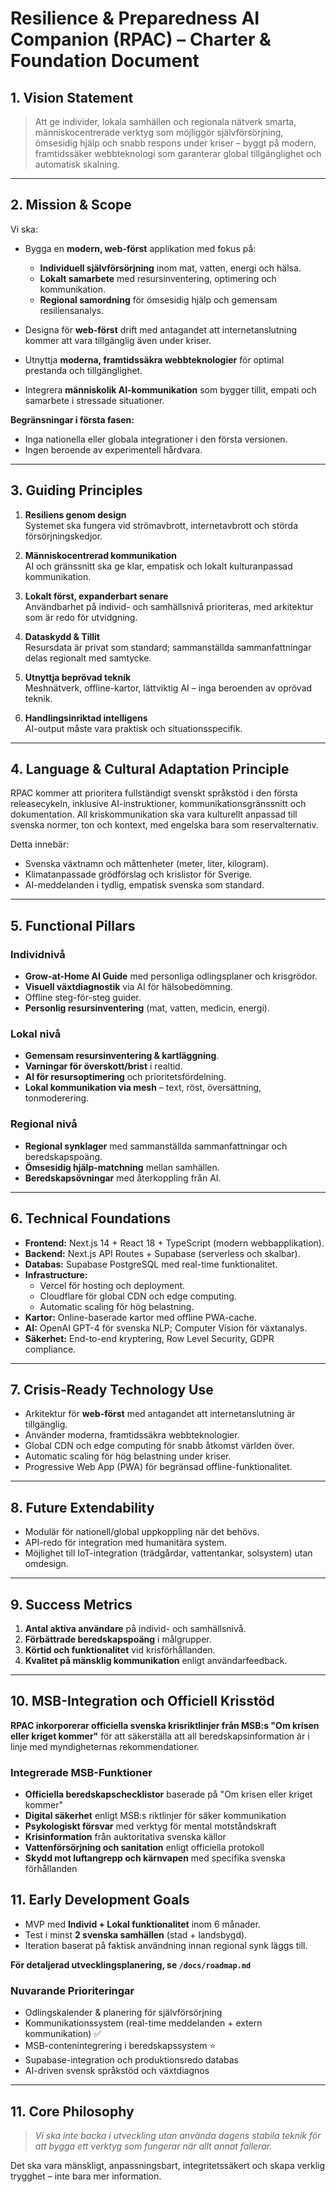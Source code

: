 # Resilience & Preparedness AI Companion (RPAC) – Charter & Foundation Document

## 1. Vision Statement

> Att ge individer, lokala samhällen och regionala nätverk smarta, människocentrerade verktyg som möjliggör självförsörjning, ömsesidig hjälp och snabb respons under kriser – byggt på modern, framtidssäker webbteknologi som garanterar global tillgänglighet och automatisk skalning.

---

## 2. Mission & Scope

Vi ska:

- Bygga en **modern, web-först** applikation med fokus på:
  - **Individuell självförsörjning** inom mat, vatten, energi och hälsa.
  - **Lokalt samarbete** med resursinventering, optimering och kommunikation.
  - **Regional samordning** för ömsesidig hjälp och gemensam resiliensanalys.

- Designa för **web-först** drift med antagandet att internetanslutning kommer att vara tillgänglig även under kriser.

- Utnyttja **moderna, framtidssäkra webbteknologier** för optimal prestanda och tillgänglighet.

- Integrera **människolik AI-kommunikation** som bygger tillit, empati och samarbete i stressade situationer.

**Begränsningar i första fasen:**

- Inga nationella eller globala integrationer i den första versionen.
- Ingen beroende av experimentell hårdvara.

---

## 3. Guiding Principles

1. **Resiliens genom design**  
   Systemet ska fungera vid strömavbrott, internetavbrott och störda försörjningskedjor.

2. **Människocentrerad kommunikation**  
   AI och gränssnitt ska ge klar, empatisk och lokalt kulturanpassad kommunikation.

3. **Lokalt först, expanderbart senare**  
   Användbarhet på individ- och samhällsnivå prioriteras, med arkitektur som är redo för utvidgning.

4. **Dataskydd & Tillit**  
   Resursdata är privat som standard; sammanställda sammanfattningar delas regionalt med samtycke.

5. **Utnyttja beprövad teknik**  
   Meshnätverk, offline-kartor, lättviktig AI – inga beroenden av oprövad teknik.

6. **Handlingsinriktad intelligens**  
   AI-output måste vara praktisk och situationsspecifik.

---

## 4. Language & Cultural Adaptation Principle

RPAC kommer att prioritera fullständigt svenskt språkstöd i den första releasecykeln, inklusive AI-instruktioner, kommunikationsgränssnitt och dokumentation. All kriskommunikation ska vara kulturellt anpassad till svenska normer, ton och kontext, med engelska bara som reservalternativ.

Detta innebär:

- Svenska växtnamn och måttenheter (meter, liter, kilogram).
- Klimatanpassade grödförslag och krislistor för Sverige.
- AI-meddelanden i tydlig, empatisk svenska som standard.

---

## 5. Functional Pillars

### Individnivå

- **Grow-at-Home AI Guide** med personliga odlingsplaner och krisgrödor.
- **Visuell växtdiagnostik** via AI för hälsobedömning.
- Offline steg-för-steg guider.
- **Personlig resursinventering** (mat, vatten, medicin, energi).

### Lokal nivå

- **Gemensam resursinventering & kartläggning**.
- **Varningar för överskott/brist** i realtid.
- **AI för resursoptimering** och prioritetsfördelning.
- **Lokal kommunikation via mesh** – text, röst, översättning, tonmoderering.

### Regional nivå

- **Regional synklager** med sammanställda sammanfattningar och beredskapspoäng.
- **Ömsesidig hjälp-matchning** mellan samhällen.
- **Beredskapsövningar** med återkoppling från AI.

---

## 6. Technical Foundations

- **Frontend:** Next.js 14 + React 18 + TypeScript (modern webbapplikation).
- **Backend:** Next.js API Routes + Supabase (serverless och skalbar).
- **Databas:** Supabase PostgreSQL med real-time funktionalitet.
- **Infrastructure:**  
  - Vercel för hosting och deployment.
  - Cloudflare för global CDN och edge computing.
  - Automatic scaling för hög belastning.
- **Kartor:** Online-baserade kartor med offline PWA-cache.
- **AI:** OpenAI GPT-4 för svenska NLP; Computer Vision för växtanalys.
- **Säkerhet:** End-to-end kryptering, Row Level Security, GDPR compliance.

---

## 7. Crisis-Ready Technology Use

- Arkitektur för **web-först** med antagandet att internetanslutning är tillgänglig.
- Använder moderna, framtidssäkra webbteknologier.
- Global CDN och edge computing för snabb åtkomst världen över.
- Automatic scaling för hög belastning under kriser.
- Progressive Web App (PWA) för begränsad offline-funktionalitet.

---

## 8. Future Extendability

- Modulär för nationell/global uppkoppling när det behövs.
- API-redo för integration med humanitära system.
- Möjlighet till IoT-integration (trädgårdar, vattentankar, solsystem) utan omdesign.

---

## 9. Success Metrics

1. **Antal aktiva användare** på individ- och samhällsnivå.
2. **Förbättrade beredskapspoäng** i målgrupper.
3. **Körtid och funktionalitet** vid krisförhållanden.
4. **Kvalitet på mänsklig kommunikation** enligt användarfeedback.

---

## 10. MSB-Integration och Officiell Krisstöd

**RPAC inkorporerar officiella svenska krisriktlinjer från MSB:s "Om krisen eller kriget kommer"** för att säkerställa att all beredskapsinformation är i linje med myndigheternas rekommendationer.

### Integrerade MSB-Funktioner
- **Officiella beredskapschecklistor** baserade på "Om krisen eller kriget kommer"
- **Digital säkerhet** enligt MSB:s riktlinjer för säker kommunikation
- **Psykologiskt försvar** med verktyg för mental motståndskraft
- **Krisinformation** från auktoritativa svenska källor
- **Vattenförsörjning och sanitation** enligt officiella protokoll
- **Skydd mot luftangrepp och kärnvapen** med specifika svenska förhållanden

## 11. Early Development Goals

- MVP med **Individ + Lokal funktionalitet** inom 6 månader.
- Test i minst **2 svenska samhällen** (stad + landsbygd).
- Iteration baserat på faktisk användning innan regional synk läggs till.

**För detaljerad utvecklingsplanering, se `/docs/roadmap.md`**

### Nuvarande Prioriteringar
- Odlingskalender & planering för självförsörjning
- Kommunikationssystem (real-time meddelanden + extern kommunikation) ✅
- MSB-contenintegrering i beredskapssystem ⭐️
- Supabase-integration och produktionsredo databas
- AI-driven svensk språkstöd och växtdiagnos

---

## 11. Core Philosophy

> _Vi ska inte backa i utveckling utan använda dagens stabila teknik för att bygga ett verktyg som fungerar när allt annat fallerar._

Det ska vara mänskligt, anpassningsbart, integritetssäkert och skapa verklig trygghet – inte bara mer information.
